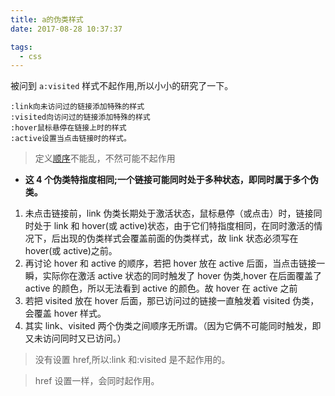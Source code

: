 ```yaml
---
title: a的伪类样式
date: 2017-08-28 10:37:37

tags:
  - css
---
```


被问到 `a:visited` 样式不起作用,所以小小的研究了一下。

<!--more-->

```
:link向未访问过的链接添加特殊的样式
:visited向访问过的链接添加特殊的样式
:hover鼠标悬停在链接上时的样式
:active设置当点击链接时的样式。
```

> 定义[顺序](https://www.cnblogs.com/xiayi/p/5350423.html)不能乱，不然可能不起作用

- **这 4 个伪类特指度相同;一个链接可能同时处于多种状态，即同时属于多个伪类。**

1. 未点击链接前，link 伪类长期处于激活状态，鼠标悬停（或点击）时，<a>链接同时处于 link 和 hover(或 active)状态，由于它们特指度相同，在同时激活的情况下，后出现的伪类样式会覆盖前面的伪类样式，故 link 状态必须写在 hover(或 active)之前。
2. 再讨论 hover 和 active 的顺序，若把 hover 放在 active 后面，当点击链接一瞬，实际你在激活 active 状态的同时触发了 hover 伪类,hover 在后面覆盖了 active 的颜色，所以无法看到 active 的颜色。故 hover 在 active 之前
3. 若把 visited 放在 hover 后面，那已访问过的链接一直触发着 visited 伪类，会覆盖 hover 样式。
4. 其实 link、visited 两个伪类之间顺序无所谓。（因为它俩不可能同时触发，即又未访问同时又已访问。）

> 没有设置 href,所以:link 和:visited 是不起作用的。

> href 设置一样，会同时起作用。
